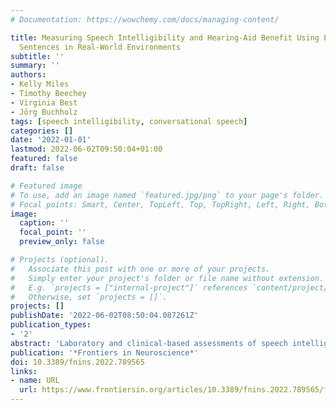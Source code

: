 ```yaml
---
# Documentation: https://wowchemy.com/docs/managing-content/

title: Measuring Speech Intelligibility and Hearing-Aid Benefit Using Everyday Conversational
  Sentences in Real-World Environments
subtitle: ''
summary: ''
authors:
- Kelly Miles
- Timothy Beechey
- Virginia Best
- Jörg Buchholz
tags: [speech intelligibility, conversational speech]
categories: []
date: '2022-01-01'
lastmod: 2022-06-02T09:50:04+01:00
featured: false
draft: false

# Featured image
# To use, add an image named `featured.jpg/png` to your page's folder.
# Focal points: Smart, Center, TopLeft, Top, TopRight, Left, Right, BottomLeft, Bottom, BottomRight.
image:
  caption: ''
  focal_point: ''
  preview_only: false

# Projects (optional).
#   Associate this post with one or more of your projects.
#   Simply enter your project's folder or file name without extension.
#   E.g. `projects = ["internal-project"]` references `content/project/deep-learning/index.md`.
#   Otherwise, set `projects = []`.
projects: []
publishDate: '2022-06-02T08:50:04.087261Z'
publication_types:
- '2'
abstract: 'Laboratory and clinical-based assessments of speech intelligibility must evolve to better predict real-world speech intelligibility. One way of approaching this goal is to develop speech intelligibility tasks that are more representative of everyday speech communication outside the laboratory. Here, we evaluate speech intelligibility using both a standard sentence recall task based on clear, read speech (BKB sentences), and a sentence recall task consisting of spontaneously produced speech excised from conversations which took place in realistic background noises (ECO-SiN sentences). The sentences were embedded at natural speaking levels in six realistic background noises that differed in their overall level, which resulted in a range of fixed signalto-noise ratios. Ten young, normal hearing participants took part in the study, along with 20 older participants with a range of levels of hearing loss who were tested with and without hearing-aid amplification. We found that scores were driven by hearing loss and the characteristics of the background noise, as expected, but also strongly by the speech materials. Scores obtained with the more realistic sentences were generally lower than those obtained with the standard sentences, which reduced ceiling effects for the majority of environments/listeners (but introduced floor effects in some cases). Because ceiling and floor effects limit the potential for observing changes in performance, benefits of amplification were highly dependent on the speech materials for a given background noise and participant group. Overall, the more realistic speech task offered a better dynamic range for capturing individual performance and hearing-aid benefit across the range of real-world environments we examined.'
publication: '*Frontiers in Neuroscience*'
doi: 10.3389/fnins.2022.789565
links:
- name: URL
  url: https://www.frontiersin.org/articles/10.3389/fnins.2022.789565/full
---
```

